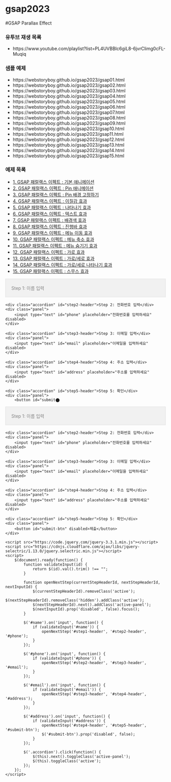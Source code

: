 # gsap2023

#GSAP Parallax Effect
<h3>유투브 재생 목록</h3>
<ul class="refer5">
    <li>https://www.youtube.com/playlist?list=PL4UVBBIc6giL8-6jvrClimg0cFL-Muqiq</li>
</ul>

<h3>샘플 예제</h3>
<ul class="refer5">
    <li>https://webstoryboy.github.io/gsap2023/gsap01.html</li>
    <li>https://webstoryboy.github.io/gsap2023/gsap02.html</li>
    <li>https://webstoryboy.github.io/gsap2023/gsap03.html</li>
    <li>https://webstoryboy.github.io/gsap2023/gsap04.html</li>
    <li>https://webstoryboy.github.io/gsap2023/gsap05.html</li>
    <li>https://webstoryboy.github.io/gsap2023/gsap06.html</li>
    <li>https://webstoryboy.github.io/gsap2023/gsap07.html</li>
    <li>https://webstoryboy.github.io/gsap2023/gsap08.html</li>
    <li>https://webstoryboy.github.io/gsap2023/gsap09.html</li>
    <li>https://webstoryboy.github.io/gsap2023/gsap10.html</li>
    <li>https://webstoryboy.github.io/gsap2023/gsap11.html</li>
    <li>https://webstoryboy.github.io/gsap2023/gsap12.html</li>
    <li>https://webstoryboy.github.io/gsap2023/gsap13.html</li>
    <li>https://webstoryboy.github.io/gsap2023/gsap14.html</li>
    <li>https://webstoryboy.github.io/gsap2023/gsap15.html</li>
</ul>


<h3>예제 목록</h3>
<ul class="refer5">
    <li><a href="https://webstoryboy.co.kr/1909">1. GSAP 패럴랙스 이펙트 : 기본 애니메이션</a></li>
    <li><a href="https://webstoryboy.co.kr/1910">2. GSAP 패럴랙스 이펙트 : Pin 애니메이션</a></li>
    <li><a href="https://webstoryboy.co.kr/1911">3. GSAP 패럴랙스 이펙트 : Pin 배경 고정하기</a></li>
    <li><a href="https://webstoryboy.co.kr/1912">4. GSAP 패럴랙스 이펙트 : 이질감 효과</a></li>
    <li><a href="https://webstoryboy.co.kr/1913">5. GSAP 패럴랙스 이펙트 : 나타나기 효과</a></li>
    <li><a href="https://webstoryboy.co.kr/1914">6. GSAP 패럴랙스 이펙트 : 텍스트 효과</a></li>
    <li><a href="https://webstoryboy.co.kr/1915">7. GSAP 패럴랙스 이펙트 : 배경색 효과</a></li>
    <li><a href="https://webstoryboy.co.kr/1916">8. GSAP 패럴랙스 이펙트 : 진행바 효과</a></li>
    <li><a href="https://webstoryboy.co.kr/1917">9. GSAP 패럴랙스 이펙트 : 메뉴 이동 효과</a></li>
    <li><a href="https://webstoryboy.co.kr/1918">10. GSAP 패럴랙스 이펙트 : 메뉴 축소 효과</a></li>
    <li><a href="https://webstoryboy.co.kr/1919">11. GSAP 패럴랙스 이펙트 : 메뉴 숨기기 효과</a></li>
    <li><a href="https://webstoryboy.co.kr/1920">12. GSAP 패럴랙스 이펙트 : 가로 효과</a></li>
    <li><a href="https://webstoryboy.co.kr/1921">13. GSAP 패럴랙스 이펙트 : 가로/세로 효과</a></li>
    <li><a href="https://webstoryboy.co.kr/1922">14. GSAP 패럴랙스 이펙트 : 가로/세로 나타나기 효과</a></li>
    <li><a href="https://webstoryboy.co.kr/1923">15. GSAP 패럴랙스 이펙트 : 스무스 효과</a></li>
</ul>












<!DOCTYPE html>
<html lang="ko">
<head>
    <meta charset="UTF-8">
    <title>5-스텝 신청 페이지</title>
    <link rel="stylesheet" href="https://cdnjs.cloudflare.com/ajax/libs/jquery-selectric/1.13.0/selectric.css">
    <style>
        .accordion {
            cursor: pointer;
            padding: 18px;
            border: 1px solid #ddd;
            margin: 5px 0;
            transition: 0.4s;
            background-color: #f1f1f1;
            color: grey;
        }
        .active {
            background-color: #2196F3;
            color: white;
        }
        .panel {
            display: none;
            padding: 0 18px;
            background-color: white;
            overflow: hidden;
        }
        .active-panel {
            display: block;
        }
    </style>
</head>
<body>
    <div class="accordion" id="step1-header">Step 1: 이름 입력</div>
    <div class="panel">
        <input type="text" id="name" placeholder="이름을 입력하세요">
    </div>

    <div class="accordion" id="step2-header">Step 2: 전화번호 입력</div>
    <div class="panel">
        <input type="text" id="phone" placeholder="전화번호를 입력하세요" disabled>
    </div>

    <div class="accordion" id="step3-header">Step 3: 이메일 입력</div>
    <div class="panel">
        <input type="text" id="email" placeholder="이메일을 입력하세요" disabled>
    </div>

    <div class="accordion" id="step4-header">Step 4: 주소 입력</div>
    <div class="panel">
        <input type="text" id="address" placeholder="주소를 입력하세요" disabled>
    </div>

    <div class="accordion" id="step5-header">Step 5: 확인</div>
    <div class="panel">
        <button id="submit​⬤









<!DOCTYPE html>
<html lang="ko">
<head>
    <meta charset="UTF-8">
    <title>5-스텝 신청 페이지</title>
    <link rel="stylesheet" href="https://cdnjs.cloudflare.com/ajax/libs/jquery-selectric/1.13.0/selectric.css">
    <style>
        .accordion {
            cursor: pointer;
            padding: 18px;
            border: 1px solid #ddd;
            margin: 5px 0;
            transition: 0.4s;
            background-color: #f1f1f1;
            color: grey;
        }
        .active {
            background-color: #2196F3;
            color: white;
        }
        .panel {
            display: none;
            padding: 0 18px;
            background-color: white;
            overflow: hidden;
        }
        .active-panel {
            display: block;
        }
    </style>
</head>
<body>
    <div class="accordion" id="step1-header">Step 1: 이름 입력</div>
    <div class="panel">
        <input type="text" id="name" placeholder="이름을 입력하세요">
    </div>

    <div class="accordion" id="step2-header">Step 2: 전화번호 입력</div>
    <div class="panel">
        <input type="text" id="phone" placeholder="전화번호를 입력하세요" disabled>
    </div>

    <div class="accordion" id="step3-header">Step 3: 이메일 입력</div>
    <div class="panel">
        <input type="text" id="email" placeholder="이메일을 입력하세요" disabled>
    </div>

    <div class="accordion" id="step4-header">Step 4: 주소 입력</div>
    <div class="panel">
        <input type="text" id="address" placeholder="주소를 입력하세요" disabled>
    </div>

    <div class="accordion" id="step5-header">Step 5: 확인</div>
    <div class="panel">
        <button id="submit-btn" disabled>제출</button>
    </div>

    <script src="https://code.jquery.com/jquery-3.3.1.min.js"></script>
    <script src="https://cdnjs.cloudflare.com/ajax/libs/jquery-selectric/1.13.0/jquery.selectric.min.js"></script>
    <script>
        $(document).ready(function() {
            function validateInput(id) {
                return $(id).val().trim() !== "";
            }

            function openNextStep(currentStepHeaderId, nextStepHeaderId, nextInputId) {
                $(currentStepHeaderId).removeClass('active');
                $(nextStepHeaderId).removeClass('hidden').addClass('active');
                $(nextStepHeaderId).next().addClass('active-panel');
                $(nextInputId).prop('disabled', false).focus();
            }

            $('#name').on('input', function() {
                if (validateInput('#name')) {
                    openNextStep('#step1-header', '#step2-header', '#phone');
                }
            });

            $('#phone').on('input', function() {
                if (validateInput('#phone')) {
                    openNextStep('#step2-header', '#step3-header', '#email');
                }
            });

            $('#email').on('input', function() {
                if (validateInput('#email')) {
                    openNextStep('#step3-header', '#step4-header', '#address');
                }
            });

            $('#address').on('input', function() {
                if (validateInput('#address')) {
                    openNextStep('#step4-header', '#step5-header', '#submit-btn');
                    $('#submit-btn').prop('disabled', false);
                }
            });

            $('.accordion').click(function() {
                $(this).next().toggleClass('active-panel');
                $(this).toggleClass('active');
            });
        });
    </script>
</body>
</html>
